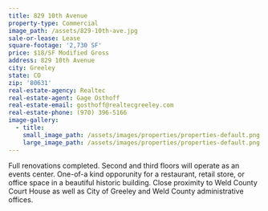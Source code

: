```yaml
---
title: 829 10th Avenue
property-type: Commercial
image_path: /assets/829-10th-ave.jpg
sale-or-lease: Lease
square-footage: '2,730 SF'
price: $18/SF Modified Gross
address: 829 10th Avenue
city: Greeley
state: CO
zip: '80631'
real-estate-agency: Realtec
real-estate-agent: Gage Osthoff
real-estate-email: gosthoff@realtecgreeley.com
real-estate-phone: (970) 396-5166
image-gallery:
  - title:
    small_image_path: /assets/images/properties/properties-default.png
    large_image_path: /assets/images/properties/properties-default.png
---
```


Full renovations completed. Second and third floors will operate as an events center. One-of-a kind opporunity for a restaurant, retail store, or office space in a beautiful historic building. Close proximity to Weld County Court House as well as City of Greeley and Weld County administrative offices.